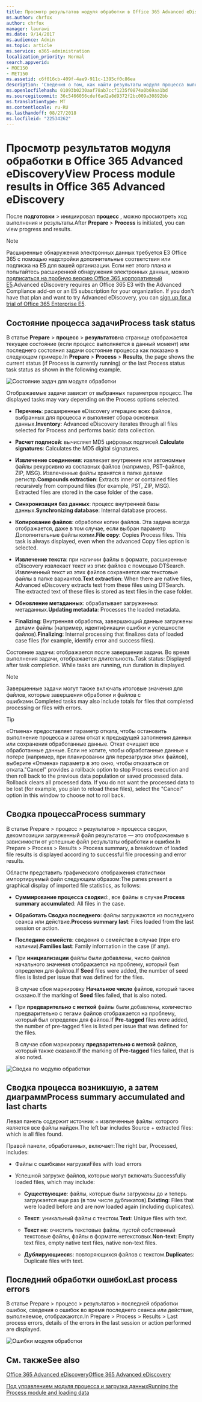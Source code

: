 ```yaml
---
title: Просмотр результатов модуля обработки в Office 365 Advanced eDiscovery
ms.author: chrfox
author: chrfox
manager: laurawi
ms.date: 9/14/2017
ms.audience: Admin
ms.topic: article
ms.service: o365-administration
localization_priority: Normal
search.appverid:
- MOE150
- MET150
ms.assetid: c6f016cb-409f-4ae9-911c-1395cf0c86ea
description: 'Сведения о том, как найти результаты модуля процесса выполните в Office 365 расширенного обнаружения электронных данных, включая состояние задачи и процесс сводки.  '
ms.openlocfilehash: 01093b0230aaf78ab7ccf1235f0874a0b69aa1bd
ms.sourcegitcommit: 36c5466056cdef6ad2a8d9372f2bc009a30892bb
ms.translationtype: MT
ms.contentlocale: ru-RU
ms.lasthandoff: 08/27/2018
ms.locfileid: "22534262"
---
```

# <a name="view-process-module-results-in-office-365-advanced-ediscovery"></a><span data-ttu-id="262ce-103">Просмотр результатов модуля обработки в Office 365 Advanced eDiscovery</span><span class="sxs-lookup"><span data-stu-id="262ce-103">View Process module results in Office 365 Advanced eDiscovery</span></span>

<span data-ttu-id="262ce-104">После **подготовки** \> инициировал **процесс** , можно просмотреть ход выполнения и результаты.</span><span class="sxs-lookup"><span data-stu-id="262ce-104">After **Prepare** \> **Process** is initiated, you can view progress and results.</span></span> 
  
> [!NOTE]
> <span data-ttu-id="262ce-p101">Расширенные обнаружения электронных данных требуется E3 Office 365 с помощью надстройки дополнительные соответствия или подписка на E5 для вашей организации. Если нет этого плана и попытайтесь расширенной обнаружения электронных данных, можно [подписаться на пробную версию Office 365 корпоративный E5](https://go.microsoft.com/fwlink/p/?LinkID=698279).</span><span class="sxs-lookup"><span data-stu-id="262ce-p101">Advanced eDiscovery requires an Office 365 E3 with the Advanced Compliance add-on or an E5 subscription for your organization. If you don't have that plan and want to try Advanced eDiscovery, you can [sign up for a trial of Office 365 Enterprise E5](https://go.microsoft.com/fwlink/p/?LinkID=698279).</span></span> 
  
## <a name="process-task-status"></a><span data-ttu-id="262ce-107">Состояние процесса задачи</span><span class="sxs-lookup"><span data-stu-id="262ce-107">Process task status</span></span>

<span data-ttu-id="262ce-108">В статье **Prepare** \> **процесс** \> **результатов**на странице отображается текущее состояние (если процесс выполняется в данный момент) или последнего состояния задачи состояние процесса как показано в следующем примере.</span><span class="sxs-lookup"><span data-stu-id="262ce-108">In **Prepare** \> **Process** \> **Results**, the page shows the current status (if Process is currently running) or the last Process status task status as shown in the following example.</span></span>
  
![Состояние задач для модуля обработки](media/9430f9e7-a4dd-47c7-ac2e-2c6a60fc948b.png)
  
<span data-ttu-id="262ce-110">Отображаемые задачи зависит от выбранных параметров процесс.</span><span class="sxs-lookup"><span data-stu-id="262ce-110">The displayed tasks may vary depending on the Process options selected.</span></span> 
  
- <span data-ttu-id="262ce-111">**Перечень**: расширенные eDiscovery итерацию всех файлов, выбранных для процесса и выполняет сбора основных данных.</span><span class="sxs-lookup"><span data-stu-id="262ce-111">**Inventory**: Advanced eDiscovery iterates through all files selected for Process and performs basic data collection.</span></span>
    
- <span data-ttu-id="262ce-112">**Расчет подписей**: вычисляет MD5 цифровых подписей.</span><span class="sxs-lookup"><span data-stu-id="262ce-112">**Calculate signatures**: Calculates the MD5 digital signatures.</span></span>
    
- <span data-ttu-id="262ce-p102">**Извлечение соединения**: извлекает внутренние или автономные файлы рекурсивно из составных файлов (например, PST-файлов, ZIP, MSG). Извлеченные файлы хранятся в папке делами регистр.</span><span class="sxs-lookup"><span data-stu-id="262ce-p102">**Compounds extraction**: Extracts inner or contained files recursively from compound files (for example, PST, ZIP, MSG). Extracted files are stored in the case folder of the case.</span></span>
    
- <span data-ttu-id="262ce-115">**Синхронизация баз данных**: процесс внутренней базы данных.</span><span class="sxs-lookup"><span data-stu-id="262ce-115">**Synchronizing database**: Internal database process.</span></span>
    
- <span data-ttu-id="262ce-p103">**Копирование файлов**: обработки копии файлов. Эта задача всегда отображается, даже в том случае, если выбран параметр Дополнительные файлы копии.</span><span class="sxs-lookup"><span data-stu-id="262ce-p103">**File copy**: Copies Process files. This task is always displayed, even when the advanced Copy files option is selected.</span></span>
    
- <span data-ttu-id="262ce-p104">**Извлечение текста**: при наличии файлы в формате, расширенные eDiscovery извлекает текст из этих файлов с помощью DTSearch. Извлеченный текст из этих файлов сохраняется как текстовые файлы в папке вариантов.</span><span class="sxs-lookup"><span data-stu-id="262ce-p104">**Text extraction**: When there are native files, Advanced eDiscovery extracts text from these files using DTSearch. The extracted text of these files is stored as text files in the case folder.</span></span>
    
- <span data-ttu-id="262ce-120">**Обновление метаданных**: обрабатывает загруженных метаданных.</span><span class="sxs-lookup"><span data-stu-id="262ce-120">**Updating metadata**: Processes the loaded metadata.</span></span> 
    
- <span data-ttu-id="262ce-121">**Finalizing**: Внутренняя обработка, завершающий данные загружены делами файлы (например, идентификации ошибки и успешности файлов).</span><span class="sxs-lookup"><span data-stu-id="262ce-121">**Finalizing**: Internal processing that finalizes data of loaded case files (for example, identify error and success files).</span></span> 
    
<span data-ttu-id="262ce-p105">Состояние задачи: отображается после завершения задачи. Во время выполнения задачи, отображается длительность.</span><span class="sxs-lookup"><span data-stu-id="262ce-p105">Task status: Displayed after task completion. While tasks are running, run duration is displayed.</span></span>
  
> [!NOTE]
> <span data-ttu-id="262ce-124">Завершенные задачи могут также включать итоговые значения для файлов, которые завершения обработки и файлов с ошибками.</span><span class="sxs-lookup"><span data-stu-id="262ce-124">Completed tasks may also include totals for files that completed processing or files with errors.</span></span> 
  
> [!TIP]
> <span data-ttu-id="262ce-p106">«Отмена» предоставляет параметр отката, чтобы остановить выполнение процесса и затем откат к предыдущей заполнения данных или сохранения обработанные данные. Откат очищает все обработанные данные. Если не хотите, чтобы обработанные данные к потере (например, при планировании для перезагрузки этих файлов), выберите «Отмена» параметр в это окно, чтобы отказаться от отката.</span><span class="sxs-lookup"><span data-stu-id="262ce-p106">"Cancel" provides a rollback option to stop Process execution and then roll back to the previous data population or saved processed data. Rollback clears all processed data. If you do not want the processed data to be lost (for example, you plan to reload these files), select the "Cancel" option in this window to choose not to roll back.</span></span> 
  
## <a name="process-summary"></a><span data-ttu-id="262ce-128">Сводка процесса</span><span class="sxs-lookup"><span data-stu-id="262ce-128">Process summary</span></span>

<span data-ttu-id="262ce-129">В статье Prepare \> процесс \> результатов \> процесса сводки, декомпозиции загруженный файл результатов — это отображаемые в зависимости от успешные файл результаты обработки и ошибки.</span><span class="sxs-lookup"><span data-stu-id="262ce-129">In Prepare \> Process \> Results \> Process summary, a breakdown of loaded file results is displayed according to successful file processing and error results.</span></span>
  
<span data-ttu-id="262ce-130">Области представить графического отображения статистики импортируемый файл следующим образом:</span><span class="sxs-lookup"><span data-stu-id="262ce-130">The panes present a graphical display of imported file statistics, as follows:</span></span>
  
- <span data-ttu-id="262ce-131">**Суммирование процесса сводки**d:, все файлы в случае.</span><span class="sxs-lookup"><span data-stu-id="262ce-131">**Process summary accumulate**d: All files in the case.</span></span>
    
- <span data-ttu-id="262ce-132">**Обработать Сводка последнего**: файлы загружаются из последнего сеанса или действие.</span><span class="sxs-lookup"><span data-stu-id="262ce-132">**Process summary last**: Files loaded from the last session or action.</span></span> 
    
- <span data-ttu-id="262ce-133">**Последние семейств**: сведения о семействе в случае (при его наличии).</span><span class="sxs-lookup"><span data-stu-id="262ce-133">**Families last**: Family information in the case (if any).</span></span>
    
- <span data-ttu-id="262ce-134">При **инициализации** файлы были добавлены, число файлов начального значения отображается на проблему, который был определен для файлов.</span><span class="sxs-lookup"><span data-stu-id="262ce-134">If **Seed** files were added, the number of seed files is listed per issue that was defined for the files.</span></span> 
    
    <span data-ttu-id="262ce-135">В случае сбоя маркировку **Начальное число** файлов, который также сказано.</span><span class="sxs-lookup"><span data-stu-id="262ce-135">If the marking of **Seed** files failed, that is also noted.</span></span> 
    
- <span data-ttu-id="262ce-136">При **предварительно с меткой** файлы были добавлены, количество предварительно с тегами файлов отображается на проблему, который был определен для файлов.</span><span class="sxs-lookup"><span data-stu-id="262ce-136">If **Pre-tagged** files were added, the number of pre-tagged files is listed per issue that was defined for the files.</span></span> 
    
    <span data-ttu-id="262ce-137">В случае сбоя маркировку **предварительно с меткой** файлов, который также сказано.</span><span class="sxs-lookup"><span data-stu-id="262ce-137">If the marking of **Pre-tagged** files failed, that is also noted.</span></span> 
    
![Сводка по модулю обработки](media/2086a691-9e3d-4117-beb2-a5c3a9a4cc94.png)
  
## <a name="process-summary-accumulated-and-last-charts"></a><span data-ttu-id="262ce-139">Сводка процесса возникшую, а затем диаграмм</span><span class="sxs-lookup"><span data-stu-id="262ce-139">Process summary accumulated and last charts</span></span>

<span data-ttu-id="262ce-140">Левая панель содержит источник + извлеченные файлы: которого является все файлы найден.</span><span class="sxs-lookup"><span data-stu-id="262ce-140">The left bar includes Source + extracted files: which is all files found.</span></span> 
  
<span data-ttu-id="262ce-141">Правой панели, обработанных, включает:</span><span class="sxs-lookup"><span data-stu-id="262ce-141">The right bar, Processed, includes:</span></span>
  
- <span data-ttu-id="262ce-142">Файлы с ошибками нагрузки</span><span class="sxs-lookup"><span data-stu-id="262ce-142">Files with load errors</span></span>
    
- <span data-ttu-id="262ce-143">Успешной загрузке файлов, которые могут включать:</span><span class="sxs-lookup"><span data-stu-id="262ce-143">Successfully loaded files, which may include:</span></span> 
    
  - <span data-ttu-id="262ce-144">**Существующие**: файлы, которые были загружены до и теперь загружается еще раз (в том числе дубликатов).</span><span class="sxs-lookup"><span data-stu-id="262ce-144">**Existing**: Files that were loaded before and are now loaded again (including duplicates).</span></span>
    
  - <span data-ttu-id="262ce-145">**Текст**: уникальный файлы с текстом.</span><span class="sxs-lookup"><span data-stu-id="262ce-145">**Text**: Unique files with text.</span></span>
    
  - <span data-ttu-id="262ce-146">**Текст не**: очистить текстовые файлы, пустой собственный текстовые файлы, файлы в формате нетекстовых.</span><span class="sxs-lookup"><span data-stu-id="262ce-146">**Non-text**: Empty text files, empty native text files, native non-text files.</span></span> 
    
  - <span data-ttu-id="262ce-147">**Дублирующиеся**s: повторяющихся файлов с текстом.</span><span class="sxs-lookup"><span data-stu-id="262ce-147">**Duplicate**s: Duplicate files with text.</span></span>
    
## <a name="last-process-errors"></a><span data-ttu-id="262ce-148">Последний обработки ошибок</span><span class="sxs-lookup"><span data-stu-id="262ce-148">Last process errors</span></span>

<span data-ttu-id="262ce-149">В статье Prepare \> процесс \> результатов \> последней обработки ошибок, сведения о ошибок во время последнего сеанса или действие, выполняемое, отображаются.</span><span class="sxs-lookup"><span data-stu-id="262ce-149">In Prepare \> Process \> Results \> Last process errors, details of the errors in the last session or action performed are displayed.</span></span>
  
![Ошибки модуля обработки](media/4771d0f4-4217-445a-9ba4-8b6541c5ad09.png)
  
## <a name="see-also"></a><span data-ttu-id="262ce-151">См. также</span><span class="sxs-lookup"><span data-stu-id="262ce-151">See also</span></span>

[<span data-ttu-id="262ce-152">Office 365 Advanced eDiscovery</span><span class="sxs-lookup"><span data-stu-id="262ce-152">Office 365 Advanced eDiscovery</span></span>](office-365-advanced-ediscovery.md)
  
[<span data-ttu-id="262ce-153">Под управлением модуля процесса и загрузка данных</span><span class="sxs-lookup"><span data-stu-id="262ce-153">Running the Process module and loading data</span></span>](run-the-process-module-and-load-data-in-advanced-ediscovery.md)

